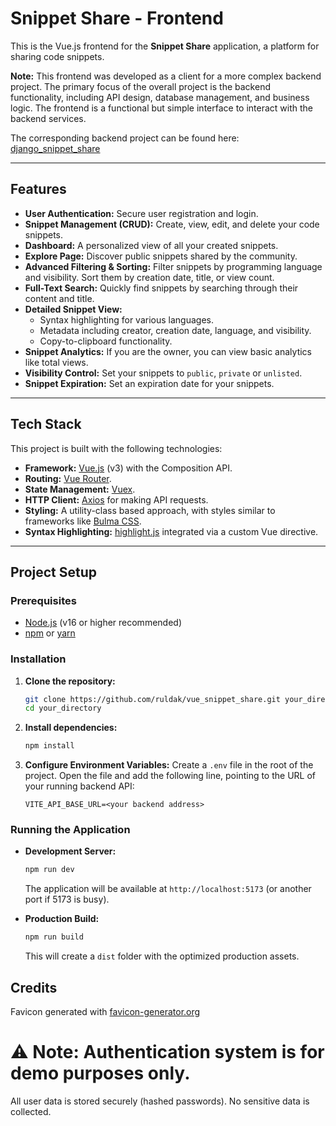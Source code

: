 # Snippet Share - Frontend

This is the Vue.js frontend for the **Snippet Share** application, a platform for sharing code snippets.

**Note:** This frontend was developed as a client for a more complex backend project. The primary focus of the overall project is the backend functionality, including API design, database management, and business logic. The frontend is a functional but simple interface to interact with the backend services.

The corresponding backend project can be found here: [django_snippet_share](https://github.com/ruldak/django_snippet_share)

---

## Features

*   **User Authentication:** Secure user registration and login.
*   **Snippet Management (CRUD):** Create, view, edit, and delete your code snippets.
*   **Dashboard:** A personalized view of all your created snippets.
*   **Explore Page:** Discover public snippets shared by the community.
*   **Advanced Filtering & Sorting:** Filter snippets by programming language and visibility. Sort them by creation date, title, or view count.
*   **Full-Text Search:** Quickly find snippets by searching through their content and title.
*   **Detailed Snippet View:**
    *   Syntax highlighting for various languages.
    *   Metadata including creator, creation date, language, and visibility.
    *   Copy-to-clipboard functionality.
*   **Snippet Analytics:** If you are the owner, you can view basic analytics like total views.
*   **Visibility Control:** Set your snippets to `public`, `private`  or `unlisted`.
*   **Snippet Expiration:** Set an expiration date for your snippets.

---

## Tech Stack

This project is built with the following technologies:

*   **Framework:** [Vue.js](https://vuejs.org/) (v3) with the Composition API.
*   **Routing:** [Vue Router](https://router.vuejs.org/).
*   **State Management:** [Vuex](https://vuex.vuejs.org/).
*   **HTTP Client:** [Axios](https://axios-http.com/) for making API requests.
*   **Styling:** A utility-class based approach, with styles similar to frameworks like [Bulma CSS](https://bulma.io/).
*   **Syntax Highlighting:** [highlight.js](https://highlightjs.org/) integrated via a custom Vue directive.

---

## Project Setup

### Prerequisites

*   [Node.js](https://nodejs.org/) (v16 or higher recommended)
*   [npm](https://www.npmjs.com/) or [yarn](https://yarnpkg.com/)

### Installation

1.  **Clone the repository:**
    ```bash
    git clone https://github.com/ruldak/vue_snippet_share.git your_directory
    cd your_directory
    ```

2.  **Install dependencies:**
    ```bash
    npm install
    ```

3.  **Configure Environment Variables:**
    Create a `.env` file in the root of the project. Open the file and add the following line, pointing to the URL of your running backend API:
    ```
    VITE_API_BASE_URL=<your backend address>
    ```

### Running the Application

*   **Development Server:**
    ```bash
    npm run dev
    ```
    The application will be available at `http://localhost:5173` (or another port if 5173 is busy).

*   **Production Build:**
    ```bash
    npm run build
    ```
    This will create a `dist` folder with the optimized production assets.
	
## Credits

Favicon generated with [favicon-generator.org](https://www.favicon-generator.org/)

# ⚠ Note: Authentication system is for demo purposes only.
All user data is stored securely (hashed passwords). 
No sensitive data is collected.